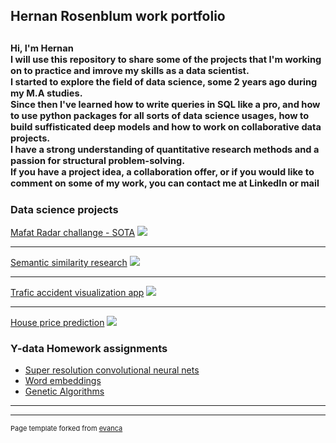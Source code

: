 ## Hernan Rosenblum work portfolio<br>
<sub><sub>Hi, I'm Hernan <br>
I will use this repository to share some of the projects that I'm working on to practice and imrove my skills as a data scientist. <br>
I started to explore the field of data science, some 2 years ago during my M.A studies.<br>
Since then I've learned how to write queries in SQL like a pro, and how to use python packages for all sorts of data science usages, how to build suffisticated deep models and how to work on collaborative data projects.<br>
I have a strong understanding of quantitative research methods and a passion for structural problem-solving.<br>
If you have a project idea, a collaboration offer, or if you would like to comment on some of my work, you can contact me at LinkedIn or mail</sub></sub>
---

### Data science projects

[Mafat Radar challange - SOTA](/sample_page)
<img src="images/dummy_thumbnail.jpg?raw=true"/>

---
[Semantic similarity research](/pdf/sample_presentation.pdf)
<img src="images/dummy_thumbnail.jpg?raw=true"/>

---
[Trafic accident visualization app](http://example.com/)
<img src="images/dummy_thumbnail.jpg?raw=true"/>

---
[House price prediction](http://example.com/)
<img src="images/dummy_thumbnail.jpg?raw=true"/>


### Y-data Homework assignments

- [Super resolution convolutional neural nets](http://example.com/)
- [Word embeddings](http://example.com/)
- [Genetic Algorithms](http://example.com/)
---




---
<p style="font-size:11px">Page template forked from <a href="https://github.com/evanca/quick-portfolio">evanca</a></p>
<!-- Remove above link if you don't want to attibute -->
